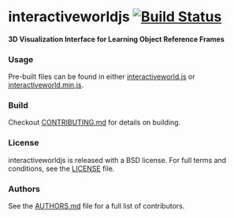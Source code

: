 interactiveworldjs [![Build Status](https://api.travis-ci.org/rctoris/interactiveworldjs.png)](https://travis-ci.org/rctoris/interactiveworldjs)
==================

#### 3D Visualization Interface for Learning Object Reference Frames

### Usage
Pre-built files can be found in either [interactiveworld.js](build/interactiveworld.js) or [interactiveworld.min.js](build/interactiveworld.min.js).

### Build
Checkout [CONTRIBUTING.md](CONTRIBUTING.md) for details on building.

### License
interactiveworldjs is released with a BSD license. For full terms and conditions, see the [LICENSE](LICENSE) file.

### Authors
See the [AUTHORS.md](AUTHORS.md) file for a full list of contributors.
